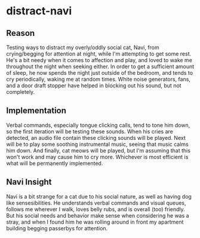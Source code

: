 # distract-navi

## Reason
Testing ways to distract my overly/oddly social cat, Navi, from crying/begging for attention at night, while I'm attempting to get some rest. He's a bit needy when it comes to affection and play, and loved to wake me throughout the night when seeking either. In order to get a sufficient amount of sleep, he now spends the night just outside of the bedroom, and tends to cry periodically, waking me at random times. White noise generators, fans, and a door draft stopper have helped in blocking out his sound, but not completely. 

## Implementation
Verbal commands, especially tongue clicking calls, tend to tone him down, so the first iteration will be testing these sounds. When his cries are detected, an audio file contain these clicking sounds will be played. Next will be to play some soothing instrumental music, seeing that music calms him down. And finally, cat meows will be played, but I'm assuming that this won't work and may cause him to cry more. Whichever is most efficient is what will be permanently implemented.

## Navi Insight
Navi is a bit strange for a cat due to his social nature, as well as having dog like sensesibilities. He understands verbal commands and visual queues, follows me wherever I walk, loves belly rubs, and is overall (too) friendly. But his social needs and behavior make sense when considering he was a stray, and when I found him he was rolling around in front my apartment building begging passerbys for attention.        

